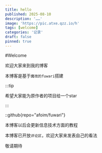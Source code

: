 ```yaml
---
title: hello
published: 2025-08-10
description: '……'
image: 'https://pic.atxe.qzz.io/h'
tags: [welcome]
categories: '记录'
draft: false 
pinned: true
---
```

#Welcome

欢迎大家来到我的博客

本博客是基于`魔改的fuwari`搭建

:::tip

希望大家能为原作者的项目给一个star

:::

::github{repo="afoim/fuwari"}

本博客以后会更新信息技术方面的教程

本博客已开放`评论区`，欢迎大家来发表自己的看法

敬请期待
